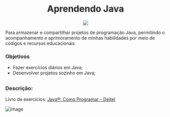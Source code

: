 <div>
  <h1 align="center"> Aprendendo Java </h1>
  <p align="center">
    <img loading="lazy" src="http://img.shields.io/static/v1?label=STATUS&message=EM%20DESENVOLVIMENTO&color=GREEN&style=for-the-badge"/>
  </p>
</div>

Para armazenar e compartilhar projetos de programação Java, permitindo o acompanhamento e aprimoramento de minhas habilidades por meio de códigos e recursos educacionais

### Objetivos

- Fazer exercícios diários em Java;
- Desenvolver projetos sozinho em Java;

##

### Descrição:

Livro de exercícios: [Java®: Como Programar - Deitel]([https://drive.google.com/file/d/1GCacqnvXLi2P90iL8O-6h0JIf1dkHxtA/view?usp=drive_link](https://drive.google.com/file/d/1E0MrWsxnSVlfcIJ1Ev5qK02OrwsOxTy5/view))

![image](https://github.com/JVAS42/aprendendo-java/assets/61116930/4d9f6746-9dec-4e94-9123-d11398ed6907)

